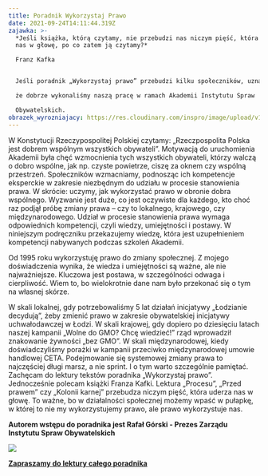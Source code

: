 ```yaml
---
title: Poradnik Wykorzystaj Prawo
date: 2021-09-24T14:11:44.319Z
zajawka: >-
  *Jeśli książka, którą czytamy, nie przebudzi nas niczym pięść, która uderza
  nas w głowę, po co zatem ją czytamy?*

  Franz Kafka


  Jeśli poradnik „Wykorzystaj prawo” przebudzi kilku społeczników, uznam,

  że dobrze wykonaliśmy naszą pracę w ramach Akademii Instytutu Spraw

  Obywatelskich.
obrazek_wyrozniajacy: https://res.cloudinary.com/inspro/image/upload/v1632493438/aiso/wykorzystaj-prawo1_1.png
---
```

W Konstytucji Rzeczypospolitej Polskiej czytamy: „Rzeczpospolita Polska
jest dobrem wspólnym wszystkich obywateli”. Motywacją do uruchomienia
Akademii była chęć wzmocnienia tych wszystkich obywateli, którzy
walczą o dobro wspólne, jak np. czyste powietrze, ciszę za oknem czy wspólną
przestrzeń. Społeczników wzmacniamy, podnosząc ich kompetencje
eksperckie w zakresie niezbędnym do udziału w procesie stanowienia prawa.
W skrócie: uczymy, jak wykorzystać prawo w obronie dobra wspólnego.
Wyzwanie jest duże, co jest oczywiste dla każdego, kto choć raz podjął
próbę zmiany prawa – czy to lokalnego, krajowego, czy międzynarodowego.
Udział w procesie stanowienia prawa wymaga odpowiednich kompetencji,
czyli wiedzy, umiejętności i postawy. W niniejszym podręczniku przekazujemy
wiedzę, która jest uzupełnieniem kompetencji nabywanych podczas
szkoleń Akademii.


Od 1995 roku wykorzystuję prawo do zmiany społecznej. Z mojego doświadczenia
wynika, że wiedza i umiejętności są ważne, ale nie najważniejsze.
Kluczowa jest postawa, w szczególności odwaga i cierpliwość. Wiem to,
bo wielokrotnie dane nam było przekonać się o tym na własnej skórze.

W skali lokalnej, gdy potrzebowaliśmy 5 lat działań inicjatywy „Łodzianie
decydują”, żeby zmienić prawo w zakresie obywatelskiej inicjatywy
uchwałodawczej w Łodzi. W skali krajowej, gdy dopiero po dziesięciu
latach naszej kampanii „Wolne do GMO? Chcę wiedzieć!” rząd wprowadził
znakowanie żywności „bez GMO”. W skali międzynarodowej, kiedy
doświadczyliśmy porażki w kampanii przeciwko międzynarodowej umowie
handlowej CETA. Podejmowanie się systemowej zmiany prawa to
najczęściej długi marsz, a nie sprint. I o tym warto szczególnie pamiętać.
Zachęcam do lektury tekstów poradnika „Wykorzystaj prawo”. Jednocześnie
polecam książki Franza Kafki. Lektura „Procesu”, „Przed prawem” czy
„Kolonii karnej” przebudza niczym pięść, która uderza nas w głowę. To
ważne, bo w działalności społecznej możemy wpaść w pułapkę, w której
to nie my wykorzystujemy prawo, ale prawo wykorzystuje nas.


**Autorem wstępu do poradnika jest Rafał Górski - Prezes Zarządu Instytutu Spraw Obywatelskich**

![](https://res.cloudinary.com/inspro/image/upload/v1632493090/aiso/wykorzystaj-prawo_ok%C5%82adka.png)

**[Zapraszamy do lektury całego poradnika](https://res.cloudinary.com/inspro/image/upload/v1632492372/aiso/Wykorzystaj-Prawo.pdf)**